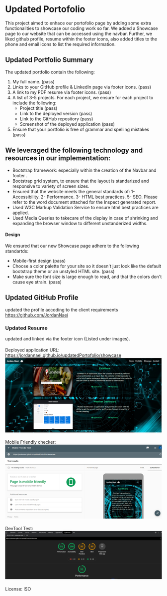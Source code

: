 # Updated Portofolio

This project aimed to enhace our portofolio page by adding some extra functionalities to showcase our coding work so far. We added a Showcase page to our website that can be accessed using the navbar. Further, we liked github profile, resume within the footer icons, also added titles to the phone and email icons to list the required information.

## Updated Portfolio Summary

The updated portfolio contain the following:

1. My full name. (pass)
2. Links to your GitHub profile & LinkedIn page via footer icons. (pass)
3. A link to my PDF resume via footer icons. (pass)
4. A list of 3-5 projects. For each project, we ensure for each project to include the following:
   - Project title (pass)
   - Link to the deployed version (pass)
   - Link to the GitHub repository (pass)
   - Screenshot of the deployed application (pass)
5. Ensure that your portfolio is free of grammar and spelling mistakes (pass)

## We leveraged the following technology and resources in our implementation:

- Bootstrap framework: especially within the creation of the Navbar and footer .
- Bootstrap grid system, to ensure that the layout is standarized and responsive to variety of screen sizes.
- Ensured that the website meets the general standards of:
  1- Accessibility.
  2- Performance.
  3- HTML best practices.
  5- SEO.
  Please refer to the word document attached for the Inspect generated report.
- Used W3C Markup Validation Service to ensure html best practices are applied.
- Used Media Queries to takecare of the display in case of shrinking and expanding the browser window to different unstanderized widths.

#### Design

We ensured that our new Showcase page adhere to the following standartds:

- Mobile-first design (pass)
- Choose a color palette for your site so it doesn't just look like
  the default bootstrap theme or an unstyled HTML site. (pass)
- Make sure the font size is large enough to read, and that the colors don't cause eye strain. (pass)

## Updated GitHub Profile

updated the profile accoding to the client requirements https://github.com/JordanNaei

### Updated Resume

updated and linked via the footer icon (Listed under images).

####
Deployed application URL: https://jordannaei.github.io/updatedPortofolio/showcase
<img src="images/CaptureApp.PNG" alt= "this is the updated page">

####
Mobile Friendly checker:
<img src="images/mTest.PNG" alt= "this is the Mobile Test">

####
DevTool Test:
<img src="Images/devT.PNG" alt= "this is the DevTool Test">

####
License: ISO